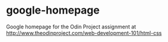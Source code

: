 # google-homepage
Google homepage for the Odin Project assignment at 
http://www.theodinproject.com/web-development-101/html-css
